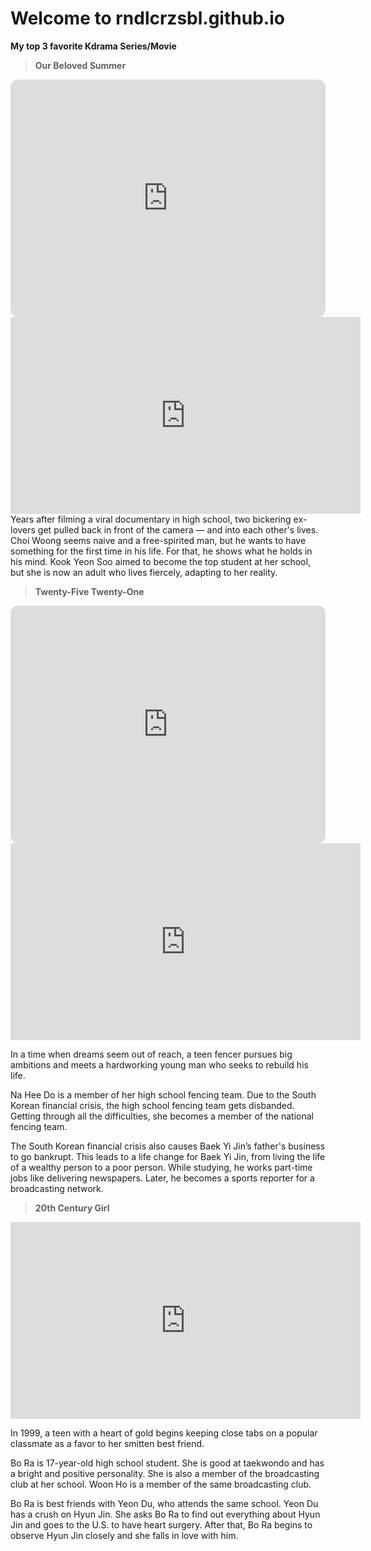 # Welcome to **rndlcrzsbl.github.io**

**My top 3 favorite Kdrama Series/Movie**

> **Our Beloved Summer**

<iframe style="border-radius:12px" src="https://open.spotify.com/embed/playlist/7owrBFx9V75Clym1gGSDrH?utm_source=generator" width="100%" height="380" frameBorder="0" allowfullscreen="" allow="autoplay; clipboard-write; encrypted-media; fullscreen; picture-in-picture" loading="lazy"></iframe>

<iframe width="560" height="315" src="https://www.youtube.com/embed/p_dDoDQ8u94" title="YouTube video player" frameborder="0" allow="accelerometer; autoplay; clipboard-write; encrypted-media; gyroscope; picture-in-picture" allowfullscreen></iframe>
Years after filming a viral documentary in high school, two bickering ex-lovers get pulled back in front of the camera — and into each other's lives. Choi Woong seems naive and a free-spirited man, but he wants to have something for the first time in his life. For that, he shows what he holds in his mind. Kook Yeon Soo aimed to become the top student at her school, but she is now an adult who lives fiercely, adapting to her reality.

>**Twenty-Five Twenty-One**

<iframe style="border-radius:12px" src="https://open.spotify.com/embed/playlist/37i9dQZF1DX3f6ejuDaRcD?utm_source=generator" width="100%" height="380" frameBorder="0" allowfullscreen="" allow="autoplay; clipboard-write; encrypted-media; fullscreen; picture-in-picture" loading="lazy"></iframe>

<iframe width="560" height="315" src="https://www.youtube.com/embed/gYp4cKumTwU" title="YouTube video player" frameborder="0" allow="accelerometer; autoplay; clipboard-write; encrypted-media; gyroscope; picture-in-picture" allowfullscreen></iframe>

In a time when dreams seem out of reach, a teen fencer pursues big ambitions and meets a hardworking young man who seeks to rebuild his life.

Na Hee Do is a member of her high school fencing team. Due to the South Korean financial crisis, the high school fencing team gets disbanded. Getting through all the difficulties, she becomes a member of the national fencing team.

The South Korean financial crisis also causes Baek Yi Jin’s father's business to go bankrupt. This leads to a life change for Baek Yi Jin, from living the life of a wealthy person to a poor person. While studying, he works part-time jobs like delivering newspapers. Later, he becomes a sports reporter for a broadcasting network.


>**20th Century Girl**

<iframe width="560" height="315" src="https://www.youtube.com/embed/KFS4_qevE7M" title="YouTube video player" frameborder="0" allow="accelerometer; autoplay; clipboard-write; encrypted-media; gyroscope; picture-in-picture" allowfullscreen></iframe>

In 1999, a teen with a heart of gold begins keeping close tabs on a popular classmate as a favor to her smitten best friend.

Bo Ra is 17-year-old high school student. She is good at taekwondo and has a bright and positive personality. She is also a member of the broadcasting club at her school. Woon Ho is a member of the same broadcasting club.

Bo Ra is best friends with Yeon Du, who attends the same school. Yeon Du has a crush on Hyun Jin. She asks Bo Ra to find out everything about Hyun Jin and goes to the U.S. to have heart surgery. After that, Bo Ra begins to observe Hyun Jin closely and she falls in love with him.


